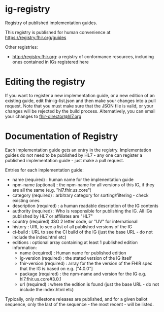 # ig-registry

Registry of published implementation guides. 

This registry is published for human convenience at https://registry.fhir.org/guides

Other registries:

* http://registry.fhir.org: a registry of conformance resources, including ones contained in IGs registered here

# Editing the registry 

If you want to register a new implementation guide, or a new edition of an existing guide, edit fhir-ig-list.json and then make your changes into a pull request. Note that you must make sure that the JSON file is valid, or your changes will be rejected by the build process. Alternatively, you can email your changes to fhir-director@hl7.org

# Documentation of Registry

Each implementation guide gets an entry in the registry. Implementation guides do not need to be 
published by HL7  - any one can register a published implementation guide - just make a pull request.

Entries for each implementation guide:

* name (required) : human name for the implenentation guide
* npm-name (optional) : the npm-name for all versions of this IG, if they are all the same (e.g. "hl7.fhir.us.core")
* category (required) : arbitrary category for sorting/filtering - check existing ones
* description (required) : a human readable description of the IG contents
* authority (required) : Who is responsible for publishing the IG. All IGs published by HL7 or affiliates are "HL7"
* country (required) :ISO 2 letter code, or "UV" for international
* history : URL to see a list of all published versions of the IG
* ci-build : URL to see the CI build of the IG (just the base URL - do not include the index.html etc)
* editions : optional array containing at least 1 published edition information:
  * name (required) : Human name for published edition
  * ig-version (required) : the stated version of the IG itself
  * fhir-version (required) : array for the the version of the FHIR spec that the IG is based on e.g. ["4.0.0"]
  * package (required) : the npm-name and version for the IG e.g. hl7.fhir.us.core#3.0.1
  * url (required) : where the edition is found (just the base URL - do not include the index.html etc)

Typically, only milestone releases are published, and for a given ballot sequence, only the last of the sequence - the most recent - will be listed.
